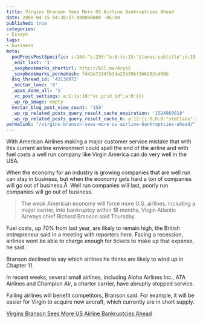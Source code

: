 ```yaml
---
title: Virgins Branson Sees More US Airline Bankruptcies Ahead
date: 2008-04-15 04:38:57.000000000 -05:00
published: true
categories:
- Essays
tags:
- business
meta:
  podPressPostSpecific: s:264:"s:255:"a:6:{s:15:"itunes:subtitle";s:15:"##PostExcerpt##";s:14:"itunes:summary";s:15:"##PostExcerpt##";s:15:"itunes:keywords";s:17:"##WordPressCats##";s:13:"itunes:author";s:10:"##Global##";s:15:"itunes:explicit";s:7:"Default";s:12:"itunes:block";s:7:"Default";}";";
  _edit_last: '1'
  _sexybookmarks_shortUrl: http://b2l.me/4rys5
  _sexybookmarks_permaHash: fd42e7234fb3da23b39b73b6282cd90b
  dsq_thread_id: '43130872'
  _nectar_love: '0'
  _wpas_done_all: '1'
  _vc_post_settings: a:1:{s:10:"vc_grid_id";a:0:{}}
  _wp_rp_image: empty
  nectar_blog_post_view_count: '150'
  _wp_rp_related_posts_query_result_cache_expiration: '1524960619'
  _wp_rp_related_posts_query_result_cache_6: a:12:{i:0;O:8:"stdClass":2:{s:7:"post_id";s:3:"694";s:5:"score";s:17:"59.47914720998827";}i:1;O:8:"stdClass":2:{s:7:"post_id";s:3:"409";s:5:"score";s:17:"58.09285284886839";}i:2;O:8:"stdClass":2:{s:7:"post_id";s:3:"377";s:5:"score";s:18:"52.904002497137505";}i:3;O:8:"stdClass":2:{s:7:"post_id";s:3:"351";s:5:"score";s:17:"50.70677791977894";}i:4;O:8:"stdClass":2:{s:7:"post_id";s:3:"797";s:5:"score";s:17:"49.91530581454544";}i:5;O:8:"stdClass":2:{s:7:"post_id";s:4:"1305";s:5:"score";s:18:"49.510257286445395";}i:6;O:8:"stdClass":2:{s:7:"post_id";s:4:"1417";s:5:"score";s:18:"48.529011453408785";}i:7;O:8:"stdClass":2:{s:7:"post_id";s:3:"727";s:5:"score";s:18:"48.529011453408785";}i:8;O:8:"stdClass":2:{s:7:"post_id";s:3:"742";s:5:"score";s:17:"48.06326623982268";}i:9;O:8:"stdClass":2:{s:7:"post_id";s:4:"1309";s:5:"score";s:16:"47.7180812371757";}i:10;O:8:"stdClass":2:{s:7:"post_id";s:3:"380";s:5:"score";s:16:"47.7180812371757";}i:11;O:8:"stdClass":2:{s:7:"post_id";s:4:"1117";s:5:"score";s:17:"45.88549977345254";}}
permalink: "/virgins-branson-sees-more-us-airline-bankruptcies-ahead/"
---
```

With American Airlines making a major customer service mistake that with this current airline environment could spell the end of the airline and with fuel costs a well run company like Virgin America can do very well in the USA.

When the economy for an industry is growing companies that are well run can stay in business, but when the economy gets hard a ton of companies will go out of business.Â  Well run companies will last, poorly run companies will go out of business.
>The weak American economy will force more U.S. airlines, including a major carrier, into bankruptcy within 18 months, Virgin Atlantic Airways chief Richard Branson said Thursday.

Fuel costs, up 70% from last year, are likely to remain high, the British entrepreneur said in a meeting with reporters here. Facing a recession, airlines wont be able to charge enough for tickets to make up that expense, he said.

Branson declined to say which airlines he thinks are likely to wind up in Chapter 11.

In recent weeks, several small airlines, including Aloha Airlines Inc., ATA Airlines and Champion Air, a charter carrier, have abruptly stopped service.

Failing airlines will benefit competitors, Branson said. For example, it will be easier for Virgin to acquire new aircraft, which currently are in short supply.</blockquote>
<p><a href="http://money.cnn.com/news/newsfeeds/articles/djf500/200804101740DOWJONESDJONLINE001147_FORTUNE5.htm" rel="nofollow">Virgins Branson Sees More US Airline Bankruptcies Ahead</a></p>
